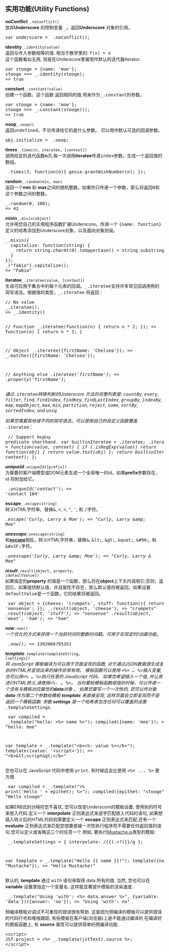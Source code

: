 <h2 id="utility">实用功能(Utility Functions) </h2>
<p id="noConflict">
    <b class="header">noConflict</b><code>_.noConflict()</code>
    <br />
    放弃<b>Underscore</b> 的控制变量 <tt>_</tt>。返回<b>Underscore</b> 对象的引用。
</p>
<pre>
var underscore = _.noConflict();
</pre>
<p id="identity">
    <b class="header">identity</b><code>_.identity(value)</code>
    <br />
    返回与传入参数相等的值. 相当于数学里的: <tt>f(x) = x</tt><br>
    这个函数看似无用, 但是在Underscore里被用作默认的迭代器iterator.
</p>
<pre>
var stooge = {name: 'moe'};
stooge === _.identity(stooge);
=&gt; true
</pre>
<p id="constant">
    <b class="header">constant</b><code>_.constant(value)</code>
    <br />
    创建一个函数，这个函数 返回相同的值 用来作为<tt>_.constant</tt>的参数。
</p>
<pre>
var stooge = {name: 'moe'};
stooge === _.constant(stooge)();
=&gt; true</pre>
<p id="noop">
    <b class="header">noop</b><code>_.noop()</code>
    <br />
    返回<tt>undefined</tt>，不论传递给它的是什么参数。 可以用作默认可选的回调参数。
</p>
<pre>
obj.initialize = _.noop;
</pre>
<p id="times">
    <b class="header">times</b><code>_.times(n, iteratee, [context])</code>
    <br />
    调用给定的迭代函数<b>n</b>次,每一次调用<b>iteratee</b>传递<tt>index</tt>参数。生成一个返回值的数组。
</p>
<pre>
_.times(3, function(n){ genie.grantWishNumber(n); });</pre>
<p id="random">
    <b class="header">random</b><code>_.random(min, max)</code>
    <br />
    返回一个<b>min</b> 和 <b>max</b>之间的随机整数。如果你只传递一个参数，那么将返回<tt>0</tt>和这个参数之间的整数。
</p>
<pre>
_.random(0, 100);
=&gt; 42</pre>
<p id="mixin">
    <b class="header">mixin</b><code>_.mixin(object)</code>
    <br />
    允许用您自己的实用程序函数扩展Underscore。传递一个 <tt>{name: function}</tt>定义的哈希添加到Underscore对象，以及面向对象封装。
    <pre>
_.mixin({
  capitalize: function(string) {
    return string.charAt(0).toUpperCase() + string.substring(1).toLowerCase();
  }
});
_("fabio").capitalize();
=&gt; "Fabio"
</pre>
    <p id="iteratee">
        <b class="header">iteratee</b><code>_.iteratee(value, [context])</code>
        <br />
        生成可应用于集合中的每个元素的回调。<tt>_.iteratee</tt>支持许多常见回调用例的简写语法。根据值的类型，<tt>_.iteratee</tt> 将返回：
    </p>
    <pre>
// No value
_.iteratee();
=> _.identity()

// Function
_.iteratee(function(n) { return n * 2; });
=> function(n) { return n * 2; }

// Object
_.iteratee({firstName: 'Chelsea'});
=> _.matcher({firstName: 'Chelsea'});

// Anything else
_.iteratee('firstName');
=> _.property('firstName');</pre>
    <p>
        通过<tt>_.iteratee</tt>转换判断的Underscore 方法的完整列表是: <tt>countBy</tt>, <tt>every</tt>,
        <tt>filter</tt>, <tt>find</tt>, <tt>findIndex</tt>, <tt>findKey</tt>,
        <tt>findLastIndex</tt>, <tt>groupBy</tt>, <tt>indexBy</tt>,
        <tt>map</tt>, <tt>mapObject</tt>, <tt>max</tt>, <tt>min</tt>,
        <tt>partition</tt>, <tt>reject</tt>, <tt>some</tt>, <tt>sortBy</tt>,
        <tt>sortedIndex</tt>, and <tt>uniq</tt>
    </p>
    <p>
        如果您需要其他或不同的简写语法，可以使用自己的自定义函数覆盖 <tt>_.iteratee</tt>：
    </p>
    <pre>
// Support `RegExp` predicate shorthand.
var builtinIteratee = _.iteratee;
_.iteratee = function(value, context) {
  if (_.isRegExp(value)) return function(obj) { return value.test(obj) };
  return builtinIteratee(value, context);
};</pre>
    <p id="uniqueId">
        <b class="header">uniqueId</b><code>_.uniqueId([prefix])</code>
        <br />
        为需要的客户端模型或DOM元素生成一个全局唯一的id。如果<b>prefix</b>参数存在， id 将附加给它。
    </p>
    <pre>
_.uniqueId('contact_');
=&gt; 'contact_104'</pre>
    <p id="escape">
        <b class="header">escape</b><code>_.escape(string)</code>
        <br />
        转义HTML字符串，替换<tt>&amp;</tt>, <tt>&lt;</tt>, <tt>&gt;</tt>, <tt>&quot;</tt>, <tt>&#x27;</tt>, 和 <tt>&#x2F;</tt>字符。
    </p>
    <pre>
_.escape('Curly, Larry &amp; Moe');
=&gt; "Curly, Larry &amp;amp; Moe"</pre>
    <p id="unescape">
        <b class="header">unescape</b><code>_.unescape(string)</code>
        <br />
        和<a href="#escape"><b>escape</b></a>相反。转义HTML字符串，替换<tt>&amp;</tt>, <tt>&amp;lt;</tt>, <tt>&amp;gt;</tt>,
        <tt>&amp;quot;</tt>, <tt>&amp;#96;</tt>, 和 <tt>&amp;#x2F;</tt>字符。
    </p>
    <pre>
_.unescape('Curly, Larry &amp;amp; Moe');
=&gt; "Curly, Larry &amp; Moe"</pre>
    <p id="result">
        <b class="header">result</b><code>_.result(object, property, [defaultValue])</code>
        <br />
        如果指定的<b>property</b> 的值是一个函数，那么将在<b>object</b>上下文内调用它;否则，返回它。如果提供默认值，并且属性不存在，那么默认值将被返回。如果设置<tt>defaultValue</tt>是一个函数，它的结果将被返回。
    </p>
    <pre>
var object = {cheese: 'crumpets', stuff: function(){ return 'nonsense'; }};
_.result(object, 'cheese');
=&gt; "crumpets"
_.result(object, 'stuff');
=&gt; "nonsense"
_.result(object, 'meat', 'ham');
=&gt; "ham"
</pre>
    <p id="now">
        <b class="header">now</b><code>_.now()</code>
        <br />
        一个优化的方式来获得一个当前时间的整数时间戳。可用于实现定时/动画功能。
    </p>
    <pre>
_.now();
=&gt; 1392066795351
</pre>
    <p id="template">
        <b class="header">template</b><code>_.template(templateString, [settings])</code>
        <br />
        将 JavaScript 模板编译为可以用于页面呈现的函数, 对于通过JSON数据源生成复杂的HTML并呈现出来的操作非常有用。
        模板函数可以使用
        <tt>&lt;%= … %&gt;</tt>插入变量, 也可以用<tt>&lt;% … %&gt;</tt>执行任意的 JavaScript 代码。
        如果您希望插入一个值, 并让其进行HTML转义,请使用<tt>&lt;%- … %&gt;</tt>。
        当你要给模板函数赋值的时候，可以传递一个含有与模板对应属性的<b>data</b>对象 。
        如果您要写一个一次性的, 您可以传对象 <b>data</b>
        作为第二个参数给模板 <b>template</b> 来直接呈现,
        这样页面会立即呈现而不是返回一个模板函数.
        参数 <b>settings</b> 是一个哈希表包含任何可以覆盖的设置 <tt>_.templateSettings</tt>.
    </p>
    <pre>
var compiled = _.template("hello: &lt;%= name %&gt;");
compiled({name: 'moe'});
=&gt; "hello: moe"

var template = _.template("&lt;b&gt;&lt;%- value %&gt;&lt;/b&gt;");
template({value: '&lt;script&gt;'});
=&gt; "&lt;b&gt;&amp;lt;script&amp;gt;&lt;/b&gt;"</pre>
    <p>
        您也可以在 JavaScript 代码中使用 <tt>print</tt>.
        有时候这会比使用 <tt>&lt;%= ... %&gt;</tt> 更方便.
    </p>
    <pre>
var compiled = _.template("&lt;% print('Hello ' + epithet); %&gt;");
compiled({epithet: "stooge"});
=&gt; "Hello stooge"</pre>
    <p>如果ERB式的分隔符您不喜欢, 您可以改变Underscore的模板设置, 使用别的符号来嵌入代码.定义一个 <b>interpolate</b> 正则表达式来逐字匹配嵌入代码的语句,
        如果想插入转义后的HTML代码则需要定义一个 <b>escape</b> 正则表达式来匹配,还有一个 <b>evaluate</b>
        正则表达式来匹配您想要直接一次性执行程序而不需要任何返回值的语句.您可以定义或省略这三个的任意一个.例如, 要执行<a href="http://github.com/janl/mustache.js#readme">Mustache.js</a>类型的模板:
    </p>
    <pre>
_.templateSettings = {
  interpolate: /\{\{(.+?)\}\}/g
};

var template = _.template("Hello {{ name }}!");
template({name: "Mustache"});
=&gt; "Hello Mustache!"</pre>
    <p>
        默认的, <b>template</b> 通过 <tt>with</tt> 语句来取得 data 所有的值. 当然, 您也可以在 <b>variable</b> 设置里指定一个变量名.
        这样能显著提升模板的渲染速度.
    </p>
    <pre>
_.template("Using 'with': <%= data.answer %>", {variable: 'data'})({answer: 'no'});
=&gt; "Using 'with': no"</pre>
    <p>
        预编译模板对调试不可重现的错误很有帮助.
        这是因为预编译的模板可以提供错误的代码行号和堆栈跟踪,
        有些模板在客户端(浏览器)上是不能通过编译的
        在编译好的模板函数上, 有 <b>source</b>
        属性可以提供简单的预编译功能.
    </p>
    <pre>&lt;script&gt;
  JST.project = <%= _.template(jstText).source %>;
&lt;/script&gt;</pre>